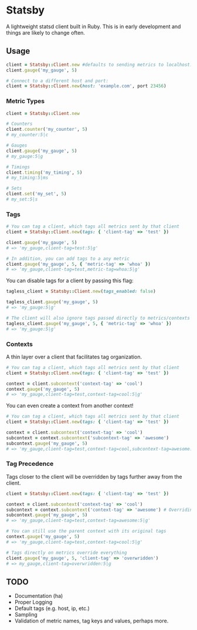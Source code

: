 # Statsby

A lightweight statsd client built in Ruby. This is in early development and things are likely to change often.

## Usage
```ruby
client = Statsby::Client.new #defaults to sending metrics to localhost:8125
client.gauge('my_gauge', 5)

# Connect to a different host and port:
client = Statsby::Client.new(host: 'example.com', port 23456)
```

### Metric Types
```ruby
client = Statsby::Client.new

# Counters
client.counter('my_counter', 5)
# my_counter:5|c

# Gauges
client.gauge('my_gauge', 5)
# my_gauge:5|g

# Timings
client.timing('my_timing', 5)
# my_timing:5|ms

# Sets
client.set('my_set', 5)
# my_set:5|s
```

### Tags
```ruby
# You can tag a client, which tags all metrics sent by that client
client = Statsby::Client.new(tags: { 'client-tag' => 'test' })

client.gauge('my_gauge', 5)
# => 'my_gauge,client-tag=test:5|g'

# In addition, you can add tags to a any metric
client.gauge('my_gauge', 5, { 'metric-tag' => 'whoa' })
# => 'my_gauge,client-tag=test,metric-tag=whoa:5|g'
```

You can disable tags for a client by passing this flag:
```ruby
tagless_client = Statsby::Client.new(tags_enabled: false)

tagless_client.gauge('my_gauge', 5)
# => 'my_gauge:5|g'

# The client will also ignore tags passed directly to metrics/contexts
tagless_client.gauge('my_gauge', 5, { 'metric-tag' => 'whoa' })
# => 'my_gauge:5|g'
```

### Contexts
A thin layer over a client that facilitates tag organization.
```ruby
# You can tag a client, which tags all metrics sent by that client
client = Statsby::Client.new(tags: { 'client-tag' => 'test' })

context = client.subcontext('context-tag' => 'cool')
context.gauge('my_gauge', 5)
# => 'my_gauge,client-tag=test,context-tag=cool:5|g'
```

You can even create a context from another context!
```ruby
# You can tag a client, which tags all metrics sent by that client
client = Statsby::Client.new(tags: { 'client-tag' => 'test' })

context = client.subcontext('context-tag' => 'cool')
subcontext = context.subcontext('subcontext-tag' => 'awesome')
subcontext.gauge('my_gauge', 5)
# => 'my_gauge,client-tag=test,context-tag=cool,subcontext-tag=awesome:5|g'
```

### Tag Precedence
Tags closer to the client will be overridden by tags further away from the client.
```ruby
client = Statsby::Client.new(tags: { 'client-tag' => 'test' })

context = client.subcontext('context-tag' => 'cool')
subcontext = context.subcontext('context-tag' => 'awesome') # Overriding tag from parent context
subcontext.gauge('my_gauge', 5)
# => 'my_gauge,client-tag=test,context-tag=awesome:5|g'

# You can still use the parent context with its original tags
context.gauge('my_gauge', 5)
# => 'my_gauge,client-tag=test,context-tag=cool:5|g'

# Tags directly on metrics override everything
client.gauge('my_gauge', 5, 'client-tag' => 'overwridden')
# => my_gauge,client-tag=overwridden:5|g
```

## TODO

- Documentation (ha)
- Proper Logging
- Default tags (e.g. host, ip, etc.)
- Sampling
- Validation of metric names, tag keys and values, perhaps more.
